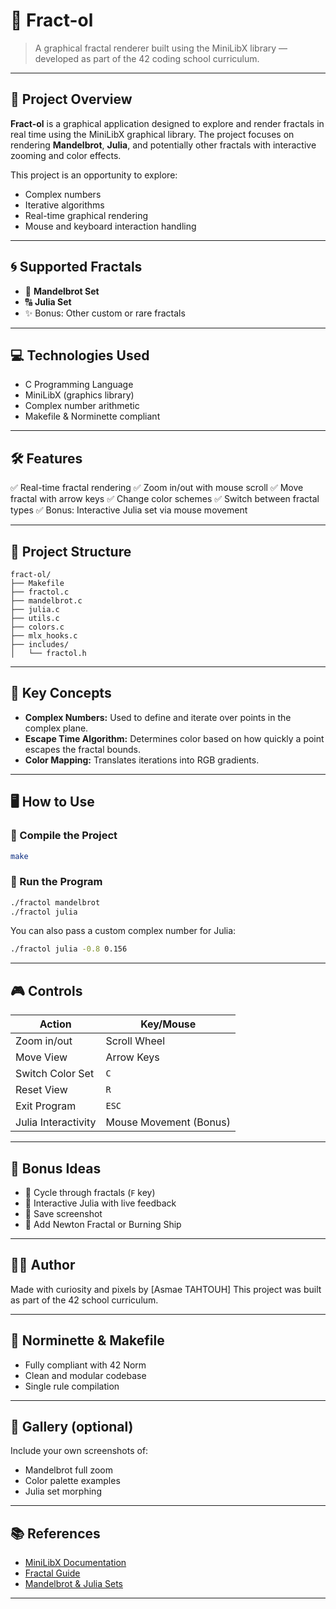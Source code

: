 # 🌌 Fract-ol

> A graphical fractal renderer built using the MiniLibX library — developed as part of the 42 coding school curriculum.

---

## 🎯 Project Overview

**Fract-ol** is a graphical application designed to explore and render fractals in real time using the MiniLibX graphical library.
The project focuses on rendering **Mandelbrot**, **Julia**, and potentially other fractals with interactive zooming and color effects.

This project is an opportunity to explore:

* Complex numbers
* Iterative algorithms
* Real-time graphical rendering
* Mouse and keyboard interaction handling

---

## 🌀 Supported Fractals

* 🌌 **Mandelbrot Set**
* 🔠 **Julia Set**
* ✨ Bonus: Other custom or rare fractals

---

## 💻 Technologies Used

* C Programming Language
* MiniLibX (graphics library)
* Complex number arithmetic
* Makefile & Norminette compliant

---

## 🛠️ Features

✅ Real-time fractal rendering
✅ Zoom in/out with mouse scroll
✅ Move fractal with arrow keys
✅ Change color schemes
✅ Switch between fractal types
✅ Bonus: Interactive Julia set via mouse movement

---

## 📁 Project Structure

```
fract-ol/
├── Makefile
├── fractol.c
├── mandelbrot.c
├── julia.c
├── utils.c
├── colors.c
├── mlx_hooks.c
├── includes/
│   └── fractol.h
```

---

## 🧠 Key Concepts

* **Complex Numbers:** Used to define and iterate over points in the complex plane.
* **Escape Time Algorithm:** Determines color based on how quickly a point escapes the fractal bounds.
* **Color Mapping:** Translates iterations into RGB gradients.

---

## 🖥️ How to Use

### 🧱 Compile the Project

```bash
make
```

### 🚀 Run the Program

```bash
./fractol mandelbrot
./fractol julia
```

You can also pass a custom complex number for Julia:

```bash
./fractol julia -0.8 0.156
```

---

## 🎮 Controls

| Action              | Key/Mouse              |
| ------------------- | ---------------------- |
| Zoom in/out         | Scroll Wheel           |
| Move View           | Arrow Keys             |
| Switch Color Set    | `C`                    |
| Reset View          | `R`                    |
| Exit Program        | `ESC`                  |
| Julia Interactivity | Mouse Movement (Bonus) |

---

## 🧪 Bonus Ideas

* 🔀 Cycle through fractals (`F` key)
* 👡 Interactive Julia with live feedback
* 📀 Save screenshot
* 🧮 Add Newton Fractal or Burning Ship

---

## 🧑‍💼 Author

Made with curiosity and pixels by [Asmae TAHTOUH]
This project was built as part of the 42 school curriculum.

---

## 🧼 Norminette & Makefile

* Fully compliant with 42 Norm
* Clean and modular codebase
* Single rule compilation

---

## 📸 Gallery (optional)

Include your own screenshots of:

* Mandelbrot full zoom
* Color palette examples
* Julia set morphing

---

## 📚 References

* [MiniLibX Documentation](https://harm-smits.github.io/42docs/libs/minilibx)
* [Fractal Guide](https://en.wikipedia.org/wiki/Fractal)
* [Mandelbrot & Julia Sets](https://mathworld.wolfram.com/MandelbrotSet.html)

---
